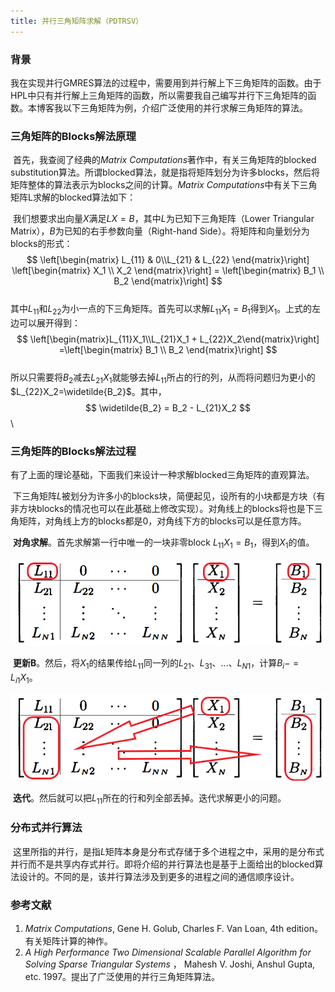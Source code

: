 ```yaml
---
title: 并行三角矩阵求解（PDTRSV）
---
```


### 背景

​		我在实现并行GMRES算法的过程中，需要用到并行解上下三角矩阵的函数。由于HPL中只有并行解上三角矩阵的函数，所以需要我自己编写并行下三角矩阵的函数。本博客我以下三角矩阵为例，介绍广泛使用的并行求解三角矩阵的算法。

### 三角矩阵的Blocks解法原理

​		首先，我查阅了经典的*Matrix Computations*著作中，有关三角矩阵的blocked substitution算法。所谓blocked算法，就是指将矩阵划分为许多blocks，然后将矩阵整体的算法表示为blocks之间的计算。*Matrix Computations*中有关下三角矩阵L求解的blocked算法如下：

​		我们想要求出向量$X$满足$LX=B$，其中$L$为已知下三角矩阵（Lower Triangular Matrix），$B$为已知的右手参数向量（Right-hand Side）。将矩阵和向量划分为blocks的形式：
\
$$
\left[\begin{matrix} L_{11} & 0\\L_{21} & L_{22} \end{matrix}\right] \left[\begin{matrix} X_1 \\ X_2 \end{matrix}\right] = \left[\begin{matrix} B_1 \\ B_2 \end{matrix}\right]
$$
\
​		其中$L_{11}$和$L_{22}$为小一点的下三角矩阵。首先可以求解$L_{11}X_1=B_1$得到$X_1$。上式的左边可以展开得到：
\
$$
\left[\begin{matrix}L_{11}X_1\\L_{21}X_1 + L_{22}X_2\end{matrix}\right] =\left[\begin{matrix} B_1 \\ B_2 \end{matrix}\right]
$$
\
​		所以只需要将$B_2$减去$L_{21}X_1$就能够去掉$L_{11}$所占的行的列，从而将问题归为更小的$L_{22}X_2=\widetilde{B_2}$。其中，
\
$$
\widetilde{B_2} = B_2 - L_{21}X_2
$$
\
### 三角矩阵的Blocks解法过程

​		有了上面的理论基础，下面我们来设计一种求解blocked三角矩阵的直观算法。

​		下三角矩阵$L$被划分为许多小的blocks块，简便起见，设所有的小块都是方块（有非方块blocks的情况也可以在此基础上修改实现）。对角线上的blocks将也是下三角矩阵，对角线上方的blocks都是0，对角线下方的blocks可以是任意方阵。

​		**对角求解**。首先求解第一行中唯一的一块非零block $L_{11}X_1=B_1$，得到$X_1$的值。

![p1](..\assets\image\blog1\p1.png)

​		**更新B**。然后，将$X_1$的结果传给$L_{11}$同一列的$L_{21}$、$L_{31}$、...、$L_{N1}$，计算$B_i -= L_{i1}X_1$。

![p2](..\assets\image\blog1\p2.png)

​		**迭代**。然后就可以把$L_{11}$所在的行和列全部丢掉。迭代求解更小的问题。

### 分布式并行算法

​		这里所指的并行，是指$L$矩阵本身是分布式存储于多个进程之中，采用的是分布式并行而不是共享内存式并行。即将介绍的并行算法也是基于上面给出的blocked算法设计的。不同的是，该并行算法涉及到更多的进程之间的通信顺序设计。



### 参考文献

1. *Matrix Computations*, Gene H. Golub, Charles F. Van Loan, 4th edition。有关矩阵计算的神作。
2. *A High Performance Two Dimensional Scalable Parallel Algorithm for Solving Sparse Triangular Systems* ， Mahesh V. Joshi, Anshul Gupta, etc.  1997。提出了广泛使用的并行三角矩阵算法。